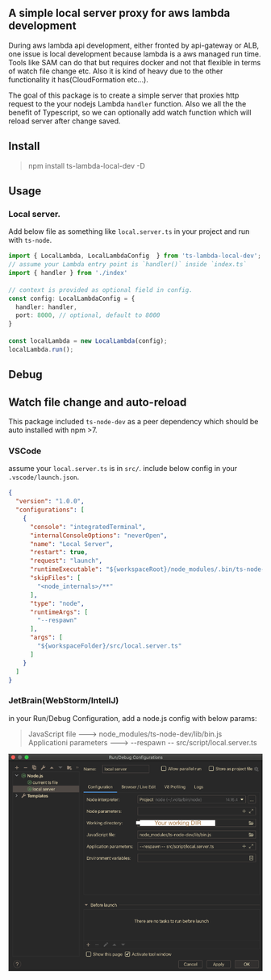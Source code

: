 ## A simple local server proxy for aws lambda development

During aws lambda api development, either fronted by api-gateway or ALB, one issue is local development because lambda is a aws managed run time. Tools like SAM can do that but requires docker and not that flexible in terms of watch file change etc. Also it is kind of heavy due to the other functionality it has(CloudFormation etc...).


The goal of this package is to create a simple server that proxies http request to the your nodejs Lambda `handler` function. Also we all the the benefit of Typescript, so we can optionally add watch function which will reload server after change saved.


## Install
> npm install ts-lambda-local-dev -D

## Usage

### Local server.
Add below file as something like `local.server.ts` in your project and run with `ts-node`.
```typescript
import { LocalLambda, LocalLambdaConfig  } from 'ts-lambda-local-dev';
// assume your Lambda entry point is `handler()` inside `index.ts`
import { handler } from './index'

// context is provided as optional field in config.
const config: LocalLambdaConfig = {
  handler: handler,
  port: 8000, // optional, default to 8000
}

const localLambda = new LocalLambda(config);
localLambda.run();
```

## Debug

## Watch file change and auto-reload
This package included `ts-node-dev` as a peer dependency which should be auto installed with npm >7.

### VSCode
assume your `local.server.ts` is in `src/`. include below config in your `.vscode/launch.json`.

```json
{
  "version": "1.0.0",
  "configurations": [
    {
      "console": "integratedTerminal",
      "internalConsoleOptions": "neverOpen",
      "name": "Local Server",
      "restart": true,
      "request": "launch",
      "runtimeExecutable": "${workspaceRoot}/node_modules/.bin/ts-node-dev",
      "skipFiles": [
        "<node_internals>/**"
      ],
      "type": "node",
      "runtimeArgs": [
        "--respawn"
      ],
      "args": [
        "${workspaceFolder}/src/local.server.ts"
      ]
    }
  ]
}
```

### JetBrain(WebStorm/IntellJ)
in your Run/Debug Configuration, add a node.js config with below params:
> JavaScript file ---> node_modules/ts-node-dev/lib/bin.js
> Applicationi parameters ---> --respawn -- src/script/local.server.ts

![Idea-Screenshot](/images/jetbrain-config.png?raw=true "jetbrain")
